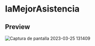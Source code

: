 # laMejorAsistencia

## Preview
![Captura de pantalla 2023-03-25 131409](https://user-images.githubusercontent.com/54424032/227728979-83c6c560-0e41-4fbd-a2b3-577a2840005c.png)



